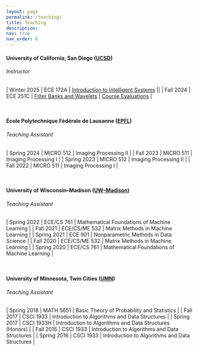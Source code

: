```yaml
---
layout: page
permalink: /teaching/
title: Teaching
description:
nav: true
nav_order: 6
---
```


#### University of California, San Diego ([UCSD](https://ucsd.edu/))

###### _Instructor_

| Winter 2025 | ECE 172A | [Introduction to Intelligent Systems](/172a) ||
| Fall 2024 | ECE 251C | [Filter Banks and Wavelets](/251c) | [Course Evaluations](/assets/pdf/evals/ece251c-fa24.pdf) |

<br>

#### École Polytechnique Fédérale de Lausanne ([EPFL](https://www.epfl.ch/en/))

###### _Teaching Assistant_

| Spring 2024 | MICRO 512 | Imaging Processing II |
| Fall 2023 | MICRO 511 | Imaging Processing I |
| Spring 2023 | MICRO 512 | Imaging Processing II |
| Fall 2022 | MICRO 511 | Imaging Processing I |

<br>

#### University of Wisconsin&ndash;Madison ([UW&ndash;Madison](https://www.wisc.edu/))

###### _Teaching Assistant_

| Spring 2022 | ECE/CS 761 | Mathematical Foundations of Machine Learning |
| Fall 2021 | ECE/CS/ME 532 | Matrix Methods in Machine Learning |
| Spring 2021 | ECE 901 | Nonparametric Methods in Data Science |
| Fall 2020 | ECE/CS/ME 532 | Matrix Methods in Machine Learning |
| Spring 2020 | ECE/CS 761 | Mathematical Foundations of Machine Learning |

<br>

#### University of Minnesota, Twin Cities ([UMN](https://twin-cities.umn.edu/))

###### _Teaching Assistant_

| Spring 2018 | MATH 5651 | Basic Theory of Probability and Statistics |
| Fall 2017 | CSCI 1933 | Introduction to Algorithms and Data Structures |
| Spring 2017 | CSCI 1933H | Introduction to Algorithms and Data Structures (Honors) |
| Fall 2016 | CSCI 1933 | Introduction to Algorithms and Data Structures |
| Spring 2016 | CSCI 1933 | Introduction to Algorithms and Data Structures |
